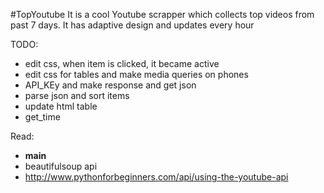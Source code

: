 #TopYoutube
It is a cool Youtube scrapper which collects top videos from past 7 days. It has adaptive design and updates every hour

TODO:

* edit css, when item is clicked, it became active
* edit css for tables and make media queries on phones
* API_KEy and make response and get json
* parse json and sort items
* update html table
* get_time

Read:

* __main__
* beautifulsoup api
* http://www.pythonforbeginners.com/api/using-the-youtube-api